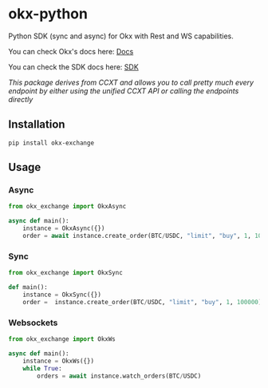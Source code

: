 # okx-python
Python SDK (sync and async) for Okx with Rest and WS capabilities.

You can check Okx's docs here: [Docs](https://ccxt.com)


You can check the SDK docs here: [SDK](https://docs.ccxt.com/#/exchanges/okx)

*This package derives from CCXT and allows you to call pretty much every endpoint by either using the unified CCXT API or calling the endpoints directly*

## Installation

```
pip install okx-exchange
```

## Usage

### Async

```Python
from okx_exchange import OkxAsync

async def main():
    instance = OkxAsync({})
    order = await instance.create_order(BTC/USDC, "limit", "buy", 1, 100000)
```

### Sync

```Python
from okx_exchange import OkxSync

def main():
    instance = OkxSync({})
    order =  instance.create_order(BTC/USDC, "limit", "buy", 1, 100000)
```

### Websockets

```Python
from okx_exchange import OkxWs

async def main():
    instance = OkxWs({})
    while True:
        orders = await instance.watch_orders(BTC/USDC)
```

